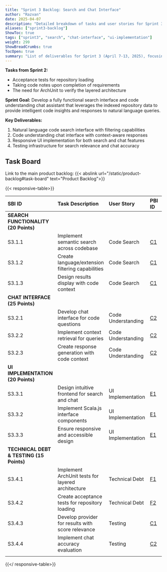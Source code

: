 ```yaml
---
title: "Sprint 3 Backlog: Search and Chat Interface"
author: "Razvan"
date: 2025-04-07
description: "Detailed breakdown of tasks and user stories for Sprint 3's search functionality and chat interface"
aliases: ["sprint3-backlog"]
ShowToc: true
tags: ["sprint3", "search", "chat-interface", "ui-implementation"]
weight: 299
ShowBreadCrumbs: true
TocOpen: true
summary: "List of deliverables for Sprint 3 (April 7-13, 2025), focusing on natural language code search and chat interface implementation."
---
```



**Tasks from Sprint 2:**
- Acceptance tests for repository loading
- Taking code notes upon completion of requirements
- The need for ArchUnit to verify the layered architecture

**Sprint Goal:** Develop a fully functional search interface and code understanding chat assistant that leverages the indexed repository data to provide intelligent code insights and responses to natural language queries.

**Key Deliverables:**
1. Natural language code search interface with filtering capabilities
2. Code understanding chat interface with context-aware responses
3. Responsive UI implementation for both search and chat features
4. Testing infrastructure for search relevance and chat accuracy

## Task Board

Link to the main product backlog: {{< abslink url="/static/product-backlog#task-board" text="Product Backlog">}}

{{< responsive-table>}}

| SBI ID                                   | Task Description                                  | User Story         | PBI ID                                           | Est. Points | Status     |
| :--------------------------------------- | :------------------------------------------------ | :----------------- | :----------------------------------------------- | :---------- | :--------- |
| **SEARCH FUNCTIONALITY (20 Points)**     |                                                   |                    |                                                  |             |            |
| S3.1.1                                   | Implement semantic search across codebase         | Code Search        | [C1](../../static/product-backlog.md#task-board) | 8           | ✓          |
| S3.1.2                                   | Create language/extension filtering capabilities  | Code Search        | [C1](../../static/product-backlog.md#task-board) | 5           | ✓          |
| S3.1.3                                   | Design results display with code context          | Code Search        | [C1](../../static/product-backlog.md#task-board) | 7           | ✓          |
| **CHAT INTERFACE (25 Points)**           |                                                   |                    |                                                  |             |            |
| S3.2.1                                   | Develop chat interface for code questions         | Code Understanding | [C2](../../static/product-backlog.md#task-board) | 8           | ✓          |
| S3.2.2                                   | Implement context retrieval for queries           | Code Understanding | [C2](../../static/product-backlog.md#task-board) | 10          | ✓          |
| S3.2.3                                   | Create response generation with code context      | Code Understanding | [C2](../../static/product-backlog.md#task-board) | 7           | ✓          |
| **UI IMPLEMENTATION (20 Points)**        |                                                   |                    |                                                  |             |            |
| S3.3.1                                   | Design intuitive frontend for search and chat     | UI Implementation  | [E1](../../static/product-backlog.md#task-board) | 7           | ✓          |
| S3.3.2                                   | Implement Scala.js interface components           | UI Implementation  | [E1](../../static/product-backlog.md#task-board) | 8           | ✓          |
| S3.3.3                                   | Ensure responsive and accessible design           | UI Implementation  | [E1](../../static/product-backlog.md#task-board) | 5           | ✓          |
| **TECHNICAL DEBT & TESTING (15 Points)** |                                                   |                    |                                                  |             |            |
| S3.4.1                                   | Implement ArchUnit tests for layered architecture | Technical Debt     | [F1](../../static/product-backlog.md#task-board) | 3           | ✓          |
| S3.4.2                                   | Create acceptance tests for repository loading    | Technical Debt     | [F2](../../static/product-backlog.md#task-board) | 5           | ✓          |
| S3.4.3                                   | Develop provider for results with score relevance | Testing            | [C1](../../static/product-backlog.md#task-board) | 4           | ✓          |
| S3.4.4                                   | Implement chat accuracy evaluation                | Testing            | [C2](../../static/product-backlog.md#task-board) | 3           | ✓ (report) |
|                                          |                                                   |                    |                                                  |             |            |

{{</ responsive-table>}}

